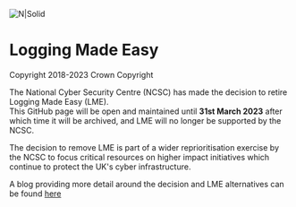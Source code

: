 ![N|Solid](https://www.ncsc.gov.uk/static-assets/images/ncsc_larger_strap.png)
# Logging Made Easy

Copyright 2018-2023 Crown Copyright

 
The National Cyber Security Centre (NCSC) has made the decision to retire Logging Made Easy (LME).<br>
This GitHub page will be open and maintained until **31st March 2023** after which time it will be archived, and LME will no longer be supported by the NCSC.


The decision to remove LME is part of a wider reprioritisation exercise by the NCSC to focus critical resources on higher impact initiatives which continue to protect the UK's cyber infrastructure.


A blog providing more detail around the decision and LME alternatives can be found [here](https://www.ncsc.gov.uk/blog-post/ncsc-to-retire-logging-made-easy)
